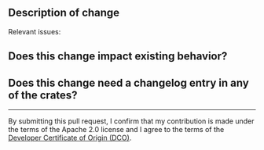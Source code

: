 ## Description of change

<!-- Please describe your contribution here. What and why? -->

Relevant issues: <!-- Please add issue numbers. -->

## Does this change impact existing behavior?

<!-- Please confirm there's no breaking change, or call our any behavior changes you think are necessary. -->

## Does this change need a changelog entry in any of the crates?

<!-- Please confirm yes or no. -->
<!-- If no, add justification. If unsure, ask a reviewer. -->

---

By submitting this pull request, I confirm that my contribution is made under the terms of the Apache 2.0 license and I agree to the terms of the [Developer Certificate of Origin (DCO)](https://developercertificate.org/).
